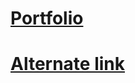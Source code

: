 # [Portfolio](https://kamaleshwaranp.github.io/portfolio/)
# [Alternate link](https://m-o-c-u-i-s-h-l-e.github.io/portfolio/)

